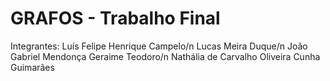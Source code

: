 # GRAFOS - Trabalho Final
Integrantes:
Luís Felipe Henrique Campelo/n
Lucas Meira Duque/n
João Gabriel Mendonça Geraime Teodoro/n
Nathália de Carvalho Oliveira Cunha Guimarães
